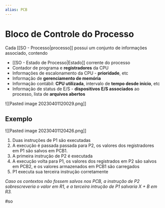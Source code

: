 ```yaml
---
alias: PCB
---
```


# Bloco de Controle do Processo

Cada [[SO - Processo|processo]] possui um conjunto de informações associado, contendo

- [[SO - Estado de Processo|Estado]] corrente do processo
- Contador de programa e **registradores** da CPU
- Informações de escalonamento da CPU - **prioridade**, etc
- Informação de **gerenciamento de memória**
- Informação contábil: **CPU utilizada**, intervalo de **tempo desde início**, etc
- Informação de status de E/S - **dispositivos E/S associados** ao processo, lista de **arquivos abertos**

![[Pasted image 20230401120029.png]]

## Exemplo

![[Pasted image 20230401120426.png]]

1. Duas instruções de P1 são executadas
2. A execução é passada passada para P2, os valores dos registradores em P1 são salvos em PCB1.
3. A primeira instrução de P2 é executada
4. A execução volta para P1, os valores dos registrados em P2 são salvos em PCB2, e os valores armazenados em PCB1 são carregados
5. P1 executa sua terceira instrução corretamente

*Caso os contextos não fossem salvos nos PCB, a instrução de P2 sobrescreveria o valor em R1, e a terceira intrução de P1 salvaria X + B em R3.*

#so

